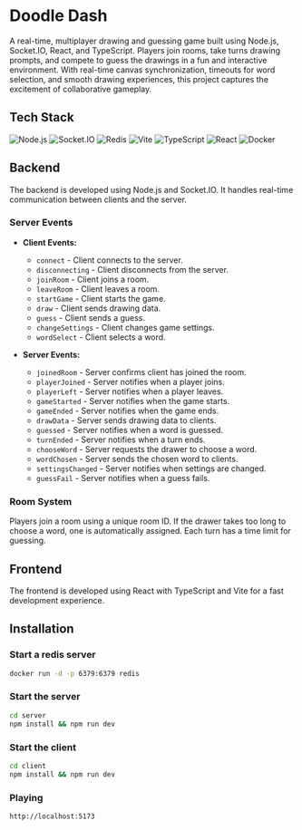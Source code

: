 # Doodle Dash

A real-time, multiplayer drawing and guessing game built using Node.js, Socket.IO, React, and TypeScript. Players join rooms, take turns drawing prompts, and compete to guess the drawings in a fun and interactive environment. With real-time canvas synchronization, timeouts for word selection, and smooth drawing experiences, this project captures the excitement of collaborative gameplay.

## Tech Stack

![Node.js](https://img.shields.io/badge/Node.js-339933?style=flat&logo=node.js&logoColor=white)
![Socket.IO](https://img.shields.io/badge/Socket.IO-000000?style=flat&logo=socket.io&logoColor=white)
![Redis](https://img.shields.io/badge/Redis-DC382D?style=flat&logo=redis&logoColor=white)
![Vite](https://img.shields.io/badge/Vite-646CFF?style=flat&logo=vite&logoColor=white)
![TypeScript](https://img.shields.io/badge/TypeScript-3178C6?style=flat&logo=typescript&logoColor=white)
![React](https://img.shields.io/badge/React-61DAFB?style=flat&logo=react&logoColor=black)
![Docker](https://img.shields.io/badge/Docker-2496ED?style=flat&logo=docker&logoColor=white)

## Backend

The backend is developed using Node.js and Socket.IO. It handles real-time communication between clients and the server.

### Server Events

- **Client Events:**
  - `connect` - Client connects to the server.
  - `disconnecting` - Client disconnects from the server.
  - `joinRoom` - Client joins a room.
  - `leaveRoom` - Client leaves a room.
  - `startGame` - Client starts the game.
  - `draw` - Client sends drawing data.
  - `guess` - Client sends a guess.
  - `changeSettings` - Client changes game settings.
  - `wordSelect` - Client selects a word.

- **Server Events:**
  - `joinedRoom` - Server confirms client has joined the room.
  - `playerJoined` - Server notifies when a player joins.
  - `playerLeft` - Server notifies when a player leaves.
  - `gameStarted` - Server notifies when the game starts.
  - `gameEnded` - Server notifies when the game ends.
  - `drawData` - Server sends drawing data to clients.
  - `guessed` - Server notifies when a word is guessed.
  - `turnEnded` - Server notifies when a turn ends.
  - `chooseWord` - Server requests the drawer to choose a word.
  - `wordChosen` - Server sends the chosen word to clients.
  - `settingsChanged` - Server notifies when settings are changed.
  - `guessFail` - Server notifies when a guess fails.

### Room System

Players join a room using a unique room ID. If the drawer takes too long to choose a word, one is automatically assigned. Each turn has a time limit for guessing.

## Frontend

The frontend is developed using React with TypeScript and Vite for a fast development experience.

## Installation


   ### Start a redis server
   ```bash
   docker run -d -p 6379:6379 redis
   ```

   ### Start the server
   ```bash
   cd server 
   npm install && npm run dev
   ```

   ### Start the client
   ```bash
   cd client
   npm install && npm run dev
   ```

   ### Playing
    http://localhost:5173
    
   